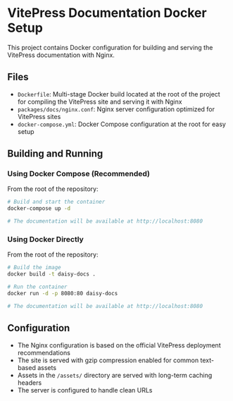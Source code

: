 # VitePress Documentation Docker Setup

This project contains Docker configuration for building and serving the VitePress documentation with Nginx.

## Files

- `Dockerfile`: Multi-stage Docker build located at the root of the project for compiling the VitePress site and serving it with Nginx
- `packages/docs/nginx.conf`: Nginx server configuration optimized for VitePress sites
- `docker-compose.yml`: Docker Compose configuration at the root for easy setup

## Building and Running

### Using Docker Compose (Recommended)

From the root of the repository:

```bash
# Build and start the container
docker-compose up -d

# The documentation will be available at http://localhost:8080
```

### Using Docker Directly

From the root of the repository:

```bash
# Build the image
docker build -t daisy-docs .

# Run the container
docker run -d -p 8080:80 daisy-docs

# The documentation will be available at http://localhost:8080
```

## Configuration

- The Nginx configuration is based on the official VitePress deployment recommendations
- The site is served with gzip compression enabled for common text-based assets
- Assets in the `/assets/` directory are served with long-term caching headers
- The server is configured to handle clean URLs 